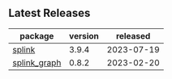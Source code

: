 ## Latest Releases
| package | version | released |
|--------------|-----------|-------------|
| [splink](https://github.com/moj-analytical-services/splink) | 3.9.4 | 2023-07-19 |
| [splink_graph](https://github.com/moj-analytical-services/splink_graph) | 0.8.2 | 2023-02-20 |
